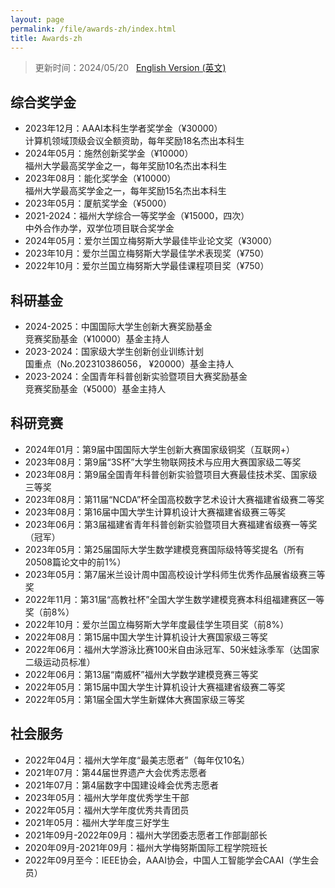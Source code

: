 ```yaml
---
layout: page
permalink: /file/awards-zh/index.html
title: Awards-zh
---
```


> 更新时间：2024/05/20 &nbsp; [English Version (英文)](https://zhaorui.com/awards/)

## 综合奖学金

- 2023年12月：AAAI本科生学者奖学金（¥30000）<br>计算机领域顶级会议全额资助，每年奖励18名杰出本科生
- 2024年05月：施然创新奖学金（¥10000）<br>福州大学最高奖学金之一，每年奖励10名杰出本科生
- 2023年08月：能化奖学金（¥10000）<br>福州大学最高奖学金之一，每年奖励15名杰出本科生
- 2023年05月：厦航奖学金（¥5000）
- 2021-2024：福州大学综合一等奖学金（¥15000，四次）<br>中外合作办学，双学位项目联合奖学金
- 2024年05月：爱尔兰国立梅努斯大学最佳毕业论文奖（¥3000）
- 2023年10月：爱尔兰国立梅努斯大学最佳学术表现奖（¥750）
- 2022年10月：爱尔兰国立梅努斯大学最佳课程项目奖（¥750）

## 科研基金

- 2024-2025：中国国际大学生创新大赛奖励基金<br>竞赛奖励基金（¥10000）基金主持人
- 2023-2024：国家级大学生创新创业训练计划<br>国重点（No.202310386056， ¥20000）基金主持人
- 2023-2024：全国青年科普创新实验暨项目大赛奖励基金<br>竞赛奖励基金（¥5000）基金主持人

## 科研竞赛

- 2024年01月：第9届中国国际大学生创新大赛国家级铜奖（互联网+）
- 2023年08月：第9届“3S杯”大学生物联网技术与应用大赛国家级二等奖
- 2023年08月：第9届全国青年科普创新实验暨项目大赛最佳技术奖、国家级三等奖
- 2023年08月：第11届“NCDA”杯全国高校数字艺术设计大赛福建省级赛二等奖
- 2023年08月：第16届中国大学生计算机设计大赛福建省级赛三等奖
- 2023年06月：第3届福建省青年科普创新实验暨项目大赛福建省级赛一等奖（冠军）
- 2023年05月：第25届国际大学生数学建模竞赛国际级特等奖提名（所有20508篇论文中的前1%）
- 2023年05月：第7届米兰设计周中国高校设计学科师生优秀作品展省级赛三等奖
- 2022年11月：第31届“高教社杯”全国大学生数学建模竞赛本科组福建赛区一等奖（前8%）
- 2022年10月：爱尔兰国立梅努斯大学年度最佳学生项目奖（前8%）
- 2022年08月：第15届中国大学生计算机设计大赛国家级三等奖
- 2022年06月：福州大学游泳比赛100米自由泳冠军、50米蛙泳季军（达国家二级运动员标准）
- 2022年06月：第13届“南威杯”福州大学数学建模竞赛三等奖
- 2022年05月：第15届中国大学生计算机设计大赛福建省级赛二等奖
- 2022年05月：第1届全国大学生新媒体大赛国家级三等奖

## 社会服务

- 2022年04月：福州大学年度“最美志愿者”（每年仅10名）
- 2021年07月：第44届世界遗产大会优秀志愿者
- 2021年07月：第4届数字中国建设峰会优秀志愿者
- 2023年05月：福州大学年度优秀学生干部
- 2022年05月：福州大学年度优秀共青团员
- 2021年05月：福州大学年度三好学生
- 2021年09月-2022年09月：福州大学团委志愿者工作部副部长
- 2020年09月-2021年09月：福州大学梅努斯国际工程学院班长
- 2022年09月至今：IEEE协会，AAAI协会，中国人工智能学会CAAI（学生会员）

